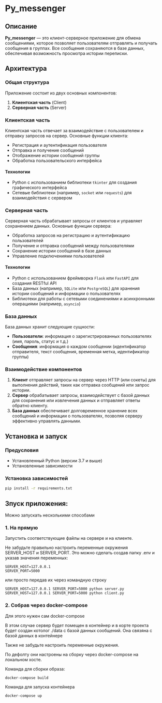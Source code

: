 # Py_messenger

## Описание

**Py_messenger** — это клиент-серверное приложение для обмена сообщениями, которое позволяет пользователям отправлять и получать сообщения в группах. Все сообщения сохраняются в базе данных, обеспечивая возможность просмотра истории переписки.

## Архитектура

### Общая структура

Приложение состоит из двух основных компонентов:

1. **Клиентская часть** (Client)
2. **Серверная часть** (Server)

### Клиентская часть

Клиентская часть отвечает за взаимодействие с пользователем и отправку запросов на сервер. Основные функции клиента:

- Регистрация и аутентификация пользователя
- Отправка и получение сообщений
- Отображение истории сообщений группы
- Обработка пользовательского интерфейса

#### Технологии

- Python с использованием библиотеки `tkinter` для создания графического интерфейса
- Сетевые библиотеки (например, `socket` или `requests`) для взаимодействия с сервером

### Серверная часть

Серверная часть обрабатывает запросы от клиентов и управляет сохранением данных. Основные функции сервера:

- Обработка запросов на регистрацию и аутентификацию пользователей
- Получение и отправка сообщений между пользователями
- Сохранение истории сообщений в базе данных
- Управление подключениями пользователей

#### Технологии

- Python с использованием фреймворка `Flask` или `FastAPI` для создания RESTful API
- База данных (например, `SQLite` или `PostgreSQL`) для хранения истории сообщений и информации о пользователях
- Библиотеки для работы с сетевыми соединениями и асинхронными операциями (например, `asyncio`)

### База данных

База данных хранит следующие сущности:

- **Пользователи**: информация о зарегистрированных пользователях (имя, пароль, статус и т.д.)
- **Сообщения**: информация о каждом сообщении (идентификатор отправителя, текст сообщения, временная метка, идентификатор группы)

### Взаимодействие компонентов

1. **Клиент** отправляет запросы на сервер через HTTP (или сокеты) для выполнения действий, таких как отправка сообщений или запрос истории.
2. **Сервер** обрабатывает запросы, взаимодействует с базой данных для сохранения или извлечения данных и отправляет ответы обратно клиенту.
3. **База данных** обеспечивает долговременное хранение всех сообщений и информации о пользователях, позволяя серверу эффективно управлять данными.

## Установка и запуск

### Предусловия

- Установленный Python (версии 3.7 и выше)
- Установленные зависимости

### Установка зависимостей

```bash
pip install -r requirements.txt

```
## Зпуск приложения:

Можно запускать несколькими способами

### 1. На прямую

Запустить соответствующие файлы на сервере и на клиенте.

Не забудьте правильно настроить переменные окружения SERVER_HOST и SERVER_PORT.
Это можно сделать создав папку .env и указав значения переменных:

```
SERVER_HOST=127.0.0.1
SERVER_PORT=5000
```

или просто передав их через командную строку

```
SERVER_HOST=127.0.0.1 SERVER_PORT=5000 python server.py
SERVER_HOST=127.0.0.1 SERVER_PORT=5000 python client.py
```

### 2. Собрав через docker-compose

Для этого нужен сам docker-compose

В этом случае сервер будет помещен в контейнер и в корте проекта будет создан котолог ./data с базой данных сообщений. Она связяна с базой данных в контейнере

Также не забудьте настроить переменные окружения. 

По дефолту они настроены на сборку через docker-compose на локальном хосте.

Команда для сборки образа:
```
docker-compose build
```

Команда для запуска контейнера

```
docker-compose up
```
